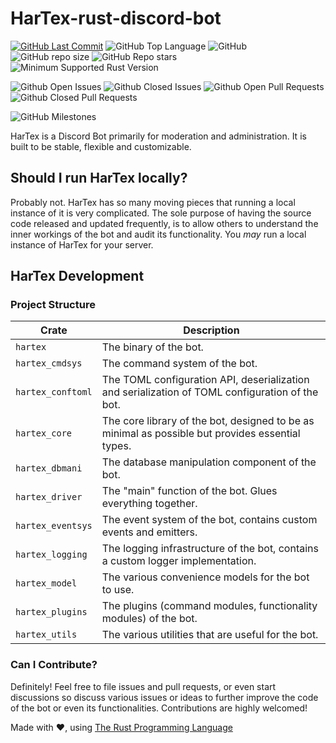 # HarTex-rust-discord-bot

[![GitHub Last Commit](https://img.shields.io/github/last-commit/HT-Studios/HarTex-rust-discord-bot?style=for-the-badge)](https://github.com/HT-Studios/HarTex-rust-discord-bot)
![GitHub Top Language](https://img.shields.io/github/languages/top/HT-Studios/HarTex-rust-discord-bot?style=for-the-badge)
![GitHub](https://img.shields.io/github/license/HT-Studios/HarTex-rust-discord-bot?style=for-the-badge)
![GitHub repo size](https://img.shields.io/github/repo-size/HT-Studios/HarTex-rust-discord-bot?style=for-the-badge)
![GitHub Repo stars](https://img.shields.io/github/stars/HT-Studios/HarTex-rust-discord-bot?style=for-the-badge)
![Minimum Supported Rust Version](https://img.shields.io/badge/rust-1.55-93450a.svg?style=for-the-badge&logo=rust)

![Github Open Issues](https://img.shields.io/github/issues-raw/HT-Studios/HarTex-rust-discord-bot?style=for-the-badge)
![Github Closed Issues](https://img.shields.io/github/issues-closed-raw/HT-Studios/HarTex-rust-discord-bot?style=for-the-badge)
![Github Open Pull Requests](https://img.shields.io/github/issues-pr-raw/HT-Studios/HarTex-rust-discord-bot?style=for-the-badge)
![Github Closed Pull Requests](https://img.shields.io/github/issues-pr-closed-raw/HT-Studios/HarTex-rust-discord-bot?style=for-the-badge)

![GitHub Milestones](https://img.shields.io/github/milestones/open/HT-Studios/HarTex-rust-discord-bot?style=for-the-badge)

HarTex is a Discord Bot primarily for moderation and administration. It is built to be stable, flexible and customizable.

## Should I run HarTex locally?

Probably not. HarTex has so many moving pieces that running a local instance of it is very complicated. The sole purpose of having 
the source code released and updated frequently, is to allow others to understand the inner workings of the bot and audit its functionality.
You *may* run a local instance of HarTex for your server.

## HarTex Development

### Project Structure

| Crate                  | Description                                                                                      |
| ---------------------- | ------------------------------------------------------------------------------------------------ |
| `hartex`               | The binary of the bot.                                                                           |
| `hartex_cmdsys`        | The command system of the bot.                                                                   |
| `hartex_conftoml`      | The TOML configuration API, deserialization and serialization of TOML configuration of the bot.  |
| `hartex_core`          | The core library of the bot, designed to be as minimal as possible but provides essential types. |
| `hartex_dbmani`        | The database manipulation component of the bot.                                                  |
| `hartex_driver`        | The "main" function of the bot. Glues everything together.                                       |
| `hartex_eventsys`      | The event system of the bot, contains custom events and emitters.                                |
| `hartex_logging`       | The logging infrastructure of the bot, contains a custom logger implementation.                  |
| `hartex_model`         | The various convenience models for the bot to use.                                               |
| `hartex_plugins`       | The plugins (command modules, functionality modules) of the bot.                                 |
| `hartex_utils`         | The various utilities that are useful for the bot.                                               |

### Can I Contribute?

Definitely! Feel free to file issues and pull requests, or even start discussions so discuss various issues or ideas to further
improve the code of the bot or even its functionalities. Contributions are highly welcomed!

Made with :heart:, using [The Rust Programming Language](https://www.rust-lang.org/)
